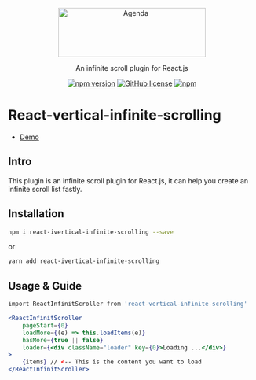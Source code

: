 <p align="center">
  <img src="http://7xtxh3.com1.z0.glb.clouddn.com/react-vertical-infinite-scrolling-1.gif" alt="Agenda" width="300" height="100" data-canonical-src="https://cdn.rawgit.com/agenda/agenda/master/agenda.svg" style="max-width:100%;">

<center>
An infinite scroll plugin for React.js
</center>

<center>

[![npm version](https://img.shields.io/npm/v/react-vertical-infinite-scrolling.svg)](https://www.npmjs.com/package/react-vertical-infinite-scrolling)
[![GitHub license](https://img.shields.io/github/license/Hancoson/react-vertical-infinite-scrolling.svg)](https://github.com/Hancoson/react-vertical-infinite-scrolling/blob/master/LICENSE)
[![npm](https://img.shields.io/npm/dt/react-vertical-infinite-scrolling.svg)](https://www.npmjs.com/package/react-vertical-infinite-scrolling)

</center>
</p>


# React-vertical-infinite-scrolling

- [Demo](https://hancoson.github.io/react-vertical-infinite-scrolling/build/index.html)

## Intro

This plugin is an infinite scroll plugin for React.js, it can help you create an infinite scroll list fastly.

## Installation

```sh
npm i react-ivertical-infinite-scrolling --save
```

or

```sh
yarn add react-ivertical-infinite-scrolling
```

## Usage & Guide

```sh
import ReactInfinitScroller from 'react-vertical-infinite-scrolling'
```

```jsx
<ReactInfinitScroller
    pageStart={0}
    loadMore={(e) => this.loadItems(e)}
    hasMore={true || false}
    loader={<div className="loader" key={0}>Loading ...</div>}
>
    {items} // <-- This is the content you want to load
</ReactInfinitScroller>
```